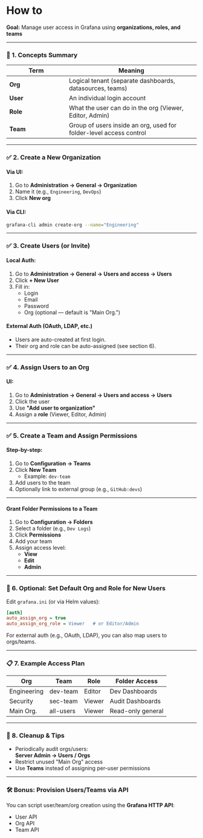 # How to

**Goal:** Manage user access in Grafana using **organizations, roles, and teams**

***

### 📌 1. Concepts Summary

<table><thead><tr><th width="142">Term</th><th>Meaning</th></tr></thead><tbody><tr><td><strong>Org</strong></td><td>Logical tenant (separate dashboards, datasources, teams)</td></tr><tr><td><strong>User</strong></td><td>An individual login account</td></tr><tr><td><strong>Role</strong></td><td>What the user can do in the org (Viewer, Editor, Admin)</td></tr><tr><td><strong>Team</strong></td><td>Group of users inside an org, used for folder-level access control</td></tr></tbody></table>

***

### ✅ 2. Create a New Organization

#### Via UI:

1. Go to **Administration → General → Organization**
2. Name it (e.g., `Engineering`, `DevOps`)
3. Click **New org**

#### Via CLI:

```bash
grafana-cli admin create-org --name="Engineering"
```

***

### ✅ 3. Create Users (or Invite)

#### Local Auth:

1. Go to **Administration → General → Users and access → Users**
2. Click **+ New User**
3. Fill in:
   * Login
   * Email
   * Password
   * Org (optional — default is "Main Org.")

#### External Auth (OAuth, LDAP, etc.)

* Users are auto-created at first login.
* Their org and role can be auto-assigned (see section 6).

***

### ✅ 4. Assign Users to an Org

#### UI:

1. Go to **Administration → General → Users and access → Users**
2. Click the user
3. Use **"Add user to organization"**
4. Assign a **role** (Viewer, Editor, Admin)

***

### ✅ 5. Create a Team and Assign Permissions

#### Step-by-step:

1. Go to **Configuration → Teams**
2. Click **New Team**
   * Example: `dev-team`
3. Add users to the team
4. Optionally link to external group (e.g., `GitHub:devs`)

***

#### Grant Folder Permissions to a Team

1. Go to **Configuration → Folders**
2. Select a folder (e.g., `Dev Logs`)
3. Click **Permissions**
4. Add your team
5. Assign access level:
   * **View**
   * **Edit**
   * **Admin**

***

### 🔐 6. Optional: Set Default Org and Role for New Users

Edit `grafana.ini` (or via Helm values):

```ini
[auth]
auto_assign_org = true
auto_assign_org_role = Viewer   # or Editor/Admin
```

For external auth (e.g., OAuth, LDAP), you can also map users to orgs/teams.

***

### 📋 7. Example Access Plan

| Org         | Team      | Role   | Folder Access     |
| ----------- | --------- | ------ | ----------------- |
| Engineering | dev-team  | Editor | Dev Dashboards    |
| Security    | sec-team  | Viewer | Audit Dashboards  |
| Main Org.   | all-users | Viewer | Read-only general |

***

### 🧼 8. Cleanup & Tips

* Periodically audit orgs/users:\
  **Server Admin → Users / Orgs**
* Restrict unused "Main Org" access
* Use **Teams** instead of assigning per-user permissions

***

### 🛠️ Bonus: Provision Users/Teams via API

You can script user/team/org creation using the **Grafana HTTP API**:

* User API
* Org API
* Team API
